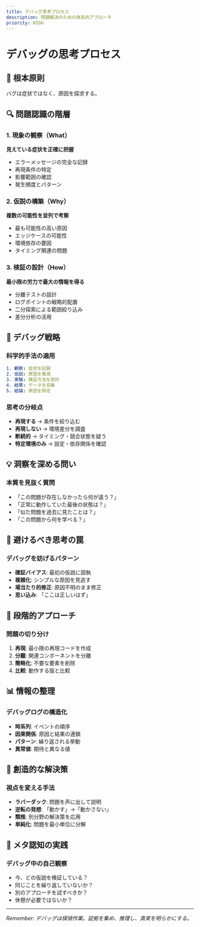 ```yaml
---
title: デバッグ思考プロセス
description: 問題解決のための体系的アプローチ
priority: HIGH
---
```


# デバッグの思考プロセス

## 🎯 根本原則

バグは症状ではなく、原因を探求する。

## 🔍 問題認識の階層

### 1. 現象の観察（What）
**見えている症状を正確に把握**
- エラーメッセージの完全な記録
- 再現条件の特定
- 影響範囲の確認
- 発生頻度とパターン

### 2. 仮説の構築（Why）
**複数の可能性を並列で考察**
- 最も可能性の高い原因
- エッジケースの可能性
- 環境依存の要因
- タイミング関連の問題

### 3. 検証の設計（How）
**最小限の労力で最大の情報を得る**
- 分離テストの設計
- ログポイントの戦略的配置
- 二分探索による範囲絞り込み
- 差分分析の活用

## 🧪 デバッグ戦略

### 科学的手法の適用
```yaml
1. 観察: 症状を記録
2. 仮説: 原因を推測
3. 実験: 検証方法を設計
4. 結果: データを収集
5. 結論: 原因を特定
```

### 思考の分岐点
- **再現する** → 条件を絞り込む
- **再現しない** → 環境差分を調査
- **断続的** → タイミング・競合状態を疑う
- **特定環境のみ** → 設定・依存関係を確認

## 💡 洞察を深める問い

### 本質を見抜く質問
- 「この問題が存在しなかったら何が違う？」
- 「正常に動作していた最後の状態は？」
- 「似た問題を過去に見たことは？」
- 「この問題から何を学べる？」

## 🚫 避けるべき思考の罠

### デバッグを妨げるパターン
- **確証バイアス**: 最初の仮説に固執
- **複雑化**: シンプルな原因を見逃す
- **場当たり的修正**: 原因不明のまま修正
- **思い込み**: 「ここは正しいはず」

## 🔄 段階的アプローチ

### 問題の切り分け
1. **再現**: 最小限の再現コードを作成
2. **分離**: 関連コンポーネントを分離
3. **簡略化**: 不要な要素を削除
4. **比較**: 動作する版と比較

## 📊 情報の整理

### デバッグログの構造化
- **時系列**: イベントの順序
- **因果関係**: 原因と結果の連鎖
- **パターン**: 繰り返される挙動
- **異常値**: 期待と異なる値

## 🎨 創造的な解決策

### 視点を変える手法
- **ラバーダック**: 問題を声に出して説明
- **逆転の発想**: 「動かす」→「動かさない」
- **類推**: 別分野の解決策を応用
- **単純化**: 問題を最小単位に分解

## 💭 メタ認知の実践

### デバッグ中の自己観察
- 今、どの仮説を検証している？
- 同じことを繰り返していないか？
- 別のアプローチを試すべきか？
- 休憩が必要ではないか？

---

*Remember: デバッグは探偵作業。証拠を集め、推理し、真実を明らかにする。*